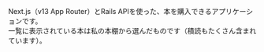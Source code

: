 Next.js（v13 App Router）とRails APIを使った、本を購入できるアプリケーションです。
<br />
一覧に表示されている本は私の本棚から選んだものです（積読もたくさん含まれています）。
